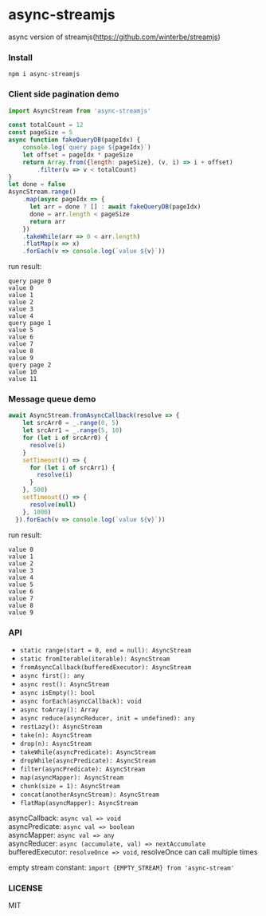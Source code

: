 # async-streamjs
async version of streamjs(https://github.com/winterbe/streamjs)

### Install
 `npm i async-streamjs`

### Client side pagination demo
```js
import AsyncStream from 'async-streamjs'

const totalCount = 12
const pageSize = 5
async function fakeQueryDB(pageIdx) {
    console.log(`query page ${pageIdx}`)
    let offset = pageIdx * pageSize
    return Array.from({length: pageSize}, (v, i) => i + offset)
        .filter(v => v < totalCount)
}
let done = false
AsyncStream.range()
    .map(async pageIdx => {
      let arr = done ? [] : await fakeQueryDB(pageIdx)
      done = arr.length < pageSize
      return arr
    })
    .takeWhile(arr => 0 < arr.length)
    .flatMap(x => x)
    .forEach(v => console.log(`value ${v}`))
```
run result:
```
query page 0
value 0
value 1
value 2
value 3
value 4
query page 1
value 5
value 6
value 7
value 8
value 9
query page 2
value 10
value 11
```

### Message queue demo
```js
await AsyncStream.fromAsyncCallback(resolve => {
    let srcArr0 = _.range(0, 5)
    let srcArr1 = _.range(5, 10)
    for (let i of srcArr0) {
      resolve(i)
    }
    setTimeout(() => {
      for (let i of srcArr1) {
        resolve(i)
      }
    }, 500)
    setTimeout(() => {
      resolve(null)
    }, 1000)
  }).forEach(v => console.log(`value ${v}`))
```
run result:
```
value 0
value 1
value 2
value 3
value 4
value 5
value 6
value 7
value 8
value 9
```


### API
 * `static range(start = 0, end = null): AsyncStream`
 * `static fromIterable(iterable): AsyncStream`
 * `fromAsyncCallback(bufferedExecutor): AsyncStream`
 * `async first(): any`
 * `async rest(): AsyncStream`
 * `async isEmpty(): bool`
 * `async forEach(asyncCallback): void`
 * `async toArray(): Array`
 * `async reduce(asyncReducer, init = undefined): any`
 * `restLazy(): AsyncStream`
 * `take(n): AsyncStream`
 * `drop(n): AsyncStream`
 * `takeWhile(asyncPredicate): AsyncStream`
 * `dropWhile(asyncPredicate): AsyncStream`
 * `filter(asyncPredicate): AsyncStream`
 * `map(asyncMapper): AsyncStream`
 * `chunk(size = 1): AsyncStream`
 * `concat(anotherAsyncStream): AsyncStream`
 * `flatMap(asyncMapper): AsyncStream`

asyncCallback: `async val => void`  
asyncPredicate: `async val => boolean`  
asyncMapper: `async val => any`  
asyncReducer: `async (accumulate, val) => nextAccumulate`  
bufferedExecutor: `resolveOnce => void`, resolveOnce can call multiple times  

empty stream constant: `import {EMPTY_STREAM} from 'async-stream'`

### LICENSE
 MIT

